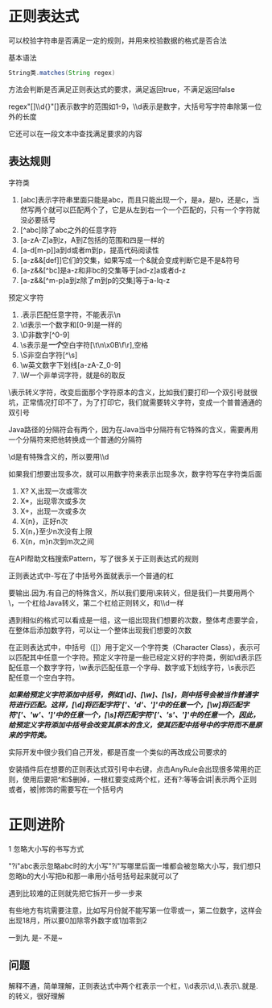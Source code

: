 # 正则表达式

可以校验字符串是否满足一定的规则，并用来校验数据的格式是否合法

基本语法

```java
String类.matches(String regex)
```

方法会判断是否满足正则表达式的要求，满足返回true，不满足返回false

regex"[]\\\\d{}"[]表示数字的范围如1-9，\\\d表示是数字，大括号写字符串除第一位外的长度

它还可以在一段文本中查找满足要求的内容

## 表达规则

字符类

1. [abc]表示字符串里面只能是abc，而且只能出现一个，是a，是b，还是c，当然写两个就可以匹配两个了，它是从左到右一个一个匹配的，只有一个字符就没必要括号
2. [^abc]除了abc之外的任意字符
3. [a-zA-Z]a到z，A到Z包括的范围和四是一样的
4. [a-d[m-p]]a到d或者m到p，提高代码阅读性
5. [a-z&&[def]]它们的交集，如果写成一个&就会变成判断它是不是&符号
6. [a-z&&[^bc]是a-z和非bc的交集等于[ad-z]a或者d-z
7. [a-z&&[^m-p]a到z除了m到p的交集]等于a-lq-z

预定义字符

1. .表示匹配任意字符，不能表示\n
2. \d表示一个数字和[0-9]是一样的
3. \D非数字[^0-9]
4. \s表示是***一个***空白字符[\t\n\x0B\f\r],空格
5. \S非空白字符[^\s]
6. \w英文数字下划线[a-zA-Z_0-9]
7. \W一个非单词字符，就是6的取反

\表示转义字符，改变后面那个字符原本的含义，比如我们要打印一个双引号就很坑，正常情况打印不了，为了打印它，我们就需要转义字符，变成一个普普通通的双引号

Java路径的分隔符会有两个，因为在Java当中分隔符有它特殊的含义，需要再用一个分隔符来把他转换成一个普通的分隔符

\d是有特殊含义的，所以要用\\\d

如果我们想要出现多次，就可以用数字符来表示出现多次，数字符写在字符类后面

1. X? X,出现一次或零次
2. X*，出现零次或多次
3. X+，出现一次或多次
4. X{n}，正好n次
5. X{n，}至少n次没有上限
6. X{n，m}n次到m次之间

在API帮助文档搜索Pattern，写了很多关于正则表达式的规则

正则表达式中-写在了中括号外面就表示一个普通的杠

要输出.因为.有自己的特殊含义，所以我们要用\来转义，但是我们一共要用两个\，一个杠给Java转义，第二个杠给正则转义，和\\\d一样

遇到相似的格式可以看成是一组，这一组出现我们想要的次数，整体考虑要学会，在整体后添加数字符，可以让一个整体出现我们想要的次数

在正则表达式中，中括号（[]）用于定义一个字符类（Character Class），表示可以匹配其中任意一个字符。预定义字符是一些已经定义好的字符类，例如\d表示匹配任意一个数字字符，\w表示匹配任意一个字母、数字或下划线字符，\s表示匹配任意一个空白字符。

***如果给预定义字符添加中括号，例如[\d]、[\w]、[\s]，则中括号会被当作普通字符进行匹配。这样，[\d]将匹配字符'['、'd'、']'中的任意一个，[\w]将匹配字符'['、'w'、']'中的任意一个，[\s]将匹配字符'['、's'、']'中的任意一个，因此，给预定义字符添加中括号会改变其原本的含义，使其匹配中括号中的字符而不是原来的字符类。***

实际开发中很少我们自己开发，都是百度一个类似的再改成公司要求的

安装插件后在想要的正则表达式双引号中右键，点击AnyRule会出现很多常用的正则，使用后要把^和$删掉，一根杠要变成两个杠，还有?:等等会讲|表示两个正则或者，被|修饰的需要写在一个括号内

# 正则进阶

1 忽略大小写的书写方式

"?i"abc表示忽略abc时的大小写"?i"写哪里后面一堆都会被忽略大小写，我们想只忽略b的大小写把b和那一串用小括号括号起来就可以了

遇到比较难的正则就先把它拆开一步一步来

有些地方有坑需要注意，比如写月份就不能写第一位零或一，第二位数字，这样会出现18月，所以要0加除零外数字或1加零到2

一到九 是-  不是~

## 问题

解释不通，简单理解，正则表达式中两个杠表示一个杠，\\\d表示\d,\\\\.表示\\.就是.的转义，很好理解